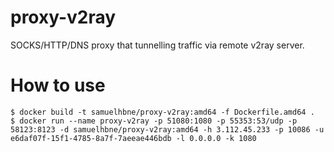 # proxy-v2ray
SOCKS/HTTP/DNS proxy that tunnelling traffic via remote v2ray server.

# How to use
```
$ docker build -t samuelhbne/proxy-v2ray:amd64 -f Dockerfile.amd64 .
$ docker run --name proxy-v2ray -p 51080:1080 -p 55353:53/udp -p 58123:8123 -d samuelhbne/proxy-v2ray:amd64 -h 3.112.45.233 -p 10086 -u e6daf07f-15f1-4785-8a7f-7aeeae446bdb -l 0.0.0.0 -k 1080
```
